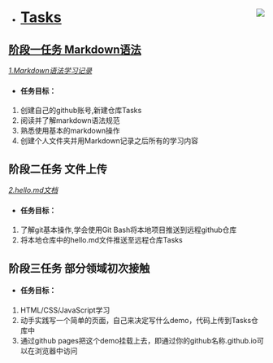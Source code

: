 <a href="https://github.com/Tasks">
  <img align="right" src="https://x0.ifengimg.com/res/2022/CE2883F0A0D11D9DD2EBED25AA3D3F52E5926615_size801_w527_h794.png"/)
</a>
  
+ #  **Tasks**
## 阶段一任务  Markdown语法
 *[1.Markdown语法学习记录](https://github.com/Rainywhisper/Tasks/blob/73ef480b37fd9443440d6762cbb694e651cd1381/Markdown%E8%AF%AD%E6%B3%95%E5%AD%A6%E4%B9%A0.md)*
+ #### 任务目标：
1. 创建自己的github账号,新建仓库Tasks
2. 阅读并了解markdown语法规范
3. 熟悉使用基本的markdown操作
4. 创建个人文件夹并用Markdown记录之后所有的学习内容
  
  ## 阶段二任务  文件上传 
 *[2.hello.md文档](https://github.com/Rainywhisper/Tasks/blob/8344c8f1188f1277ae2bec3cf9a4ffe54e9360c3/hello.md)*
+ #### 任务目标：
1. 了解git基本操作,学会使用Git Bash将本地项目推送到远程github仓库
2. 将本地仓库中的hello.md文件推送至远程仓库Tasks
  
## 阶段三任务 部分领域初次接触
+ #### 任务目标：
1. HTML/CSS/JavaScript学习  
2. 动手实践写一个简单的页面，自己来决定写什么demo，代码上传到Tasks仓库中  
3. 通过github pages把这个demo挂载上去，即通过你的github名称.github.io可以在浏览器中访问
